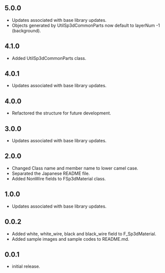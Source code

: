 ## 5.0.0
* Updates associated with base library updates.
* Objects generated by UtilSp3dCommonParts now default to layerNum -1 (background).

## 4.1.0
* Added UtilSp3dCommonParts class.

## 4.0.1
* Updates associated with base library updates.

## 4.0.0
* Refactored the structure for future development.

## 3.0.0
* Updates associated with base library updates.

## 2.0.0
* Changed Class name and member name to lower camel case.
* Separated the Japanese README file.
* Added NonWire fields to FSp3dMaterial class.

## 1.0.0
* Updates associated with base library updates.

## 0.0.2
* Added white, white_wire, black and black_wire field to F_Sp3dMaterial.
* Added sample images and sample codes to README.md.

## 0.0.1
* initial release.
